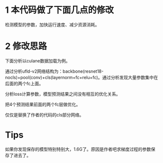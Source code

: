 # 1 本代码做了下面几点的修改

检测模型的参数，加快运行速度、减少资源消耗。

# 2 修改思路

下面分析以culane数据加载为例。

通过分析ufld-v2网络结构为：backbone(resnet18-nocls)+pool(conv)+cls(layernorm+fc+relu+fc)。通过分析发现大量参数集中在后面的两个fc上面。

分析loss计算参数，模型预测结果之间没有相互的优化关系。

把4个预测结果前面的两个fc层做优化。

仅仅是替换了作者的代码的cls部分网络。

# Tips

如果你发现保存的模型特别特别大，1.6G了。原因是作者吧求梯度过程的参数保存了进去了。
